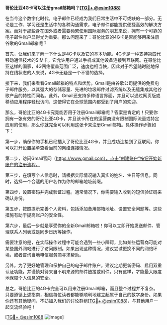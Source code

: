 **哥伦比亚4G卡可以注册gmail邮箱吗？[[TG💪+ @esim1088](https://t.me/s/esim1088)]**

在当今这个数字化时代，电子邮件已经成为我们日常生活中不可或缺的一部分。无论是工作、学习还是生活中的各种沟通需求，电子邮件都能提供便捷高效的解决方案。而对于那些身在国外或者需要频繁使用国际服务的朋友来说，拥有一个可靠的电子邮件账户显得尤为重要。那么问题来了：哥伦比亚的4G卡是否能够用来注册谷歌的Gmail邮箱呢？

首先，让我们来了解一下什么是4G卡以及它的基本功能。4G卡是一种支持第四代移动通信技术的SIM卡，它允许用户通过手机或其他设备连接到互联网。在哥伦比亚这样的国家，4G网络覆盖范围广泛，速度也相当快，因此对于希望随时随地保持在线状态的人来说，4G卡无疑是一个不错的选择。

接下来，我们来看看Gmail邮箱的特点和优势。Gmail是由谷歌公司提供的免费电子邮件服务，以其强大的存储容量、先进的垃圾邮件过滤系统以及无缝集成其他谷歌产品的特性而闻名。此外，Gmail还支持多种语言界面，并且可以通过网页版或移动应用程序轻松访问，这使得它在全球范围内都受到了用户的欢迎。

那么，哥伦比亚的4G卡究竟能否用于注册Gmail邮箱呢？答案是肯定的！只要你拥有一张有效的哥伦比亚4G卡，并且该卡所在的运营商没有限制国际流量或特定应用的使用，那么你就完全可以利用这张卡来注册Gmail邮箱。具体操作步骤如下：

第一步，确保你的手机已经插入了哥伦比亚4G卡，并且成功连接到了互联网。你可以打开设置菜单查看当前的网络连接情况。

第二步，访问Gmail官网（https://www.gmail.com），点击“创建账户”按钮开始新账户的注册流程。

第三步，在填写个人信息时，请根据实际情况输入真实的姓名、生日等信息。同时，选择一个合适的用户名作为你的邮箱地址前缀。

第四步，设置密码并完成验证过程。通常情况下，你需要输入收到的短信验证码来确认身份。

第五步，按照提示完善个人资料，包括添加备用邮箱地址、设置安全问题等。这些措施有助于提高账户的安全性。

第六步，最后一步就是享受你的全新Gmail邮箱啦！你可以立即开始发送邮件、管理联系人列表或是同步日历等操作。

需要注意的是，在实际操作过程中可能会遇到一些小障碍，比如某些运营商可能对某些国外网站进行了访问限制。如果出现这种情况，建议尝试更换不同的网络环境，或者咨询当地电信服务商寻求帮助。

另外，为了更好地管理和保护自己的电子邮件账户，建议定期更新密码、启用双重认证功能，并谨慎对待来自不明来源的邮件链接或附件。只有这样，才能最大限度地保障个人信息的安全。

总之，哥伦比亚的4G卡完全可以用来注册Gmail邮箱，而且整个过程并不复杂。只要遵循上述指南，相信每位读者都能够顺利地建立起属于自己的数字身份。如果你还有其他疑问，不妨加入我们的讨论群组[[TG💪+ @esim1088](https://t.me/s/esim1088)]，与其他用户一起交流经验吧！

[[TG💪+ @esim1088](https://t.me/s/esim1088) ![Image](https://i.postimg.cc/4NQfJmqS/Snipaste-2025-05-13-00-14-12.png)]